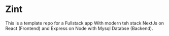 # Zint
This is a template repo for a Fullstack app With modern teh stack NextJs on React (Frontend) and Express on Node with Mysql Databse (Backend).
